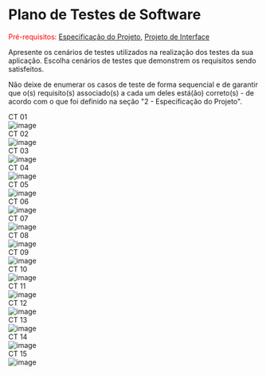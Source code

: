# Plano de Testes de Software

<span style="color:red">Pré-requisitos: <a href="2-Especificação do Projeto.md"> Especificação do Projeto</a></span>, <a href="3-Projeto de Interface.md"> Projeto de Interface</a>

Apresente os cenários de testes utilizados na realização dos testes da sua aplicação. Escolha cenários de testes que demonstrem os requisitos sendo satisfeitos.

Não deixe de enumerar os casos de teste de forma sequencial e de garantir que o(s) requisito(s) associado(s) a cada um deles está(ão) correto(s) - de acordo com o que foi definido na seção "2 - Especificação do Projeto". 

CT 01
<br>
![image](https://github.com/user-attachments/assets/c298dd86-c7e5-49f0-ac2f-7ab47ada0b8c)
<br>
CT 02 
<br>
![image](https://github.com/user-attachments/assets/bd183180-434a-4431-b86b-10e1f4ccd5f9)
<br>
CT 03
<br>
![image](https://github.com/user-attachments/assets/d6622fe6-6774-4c7a-a272-4f24b35f2cb1)
<br>
CT 04
<br>
![image](https://github.com/user-attachments/assets/70bd7acb-3d20-4a8d-9e54-6cd4cf61a706)
<br>
CT 05
<br>
![image](https://github.com/user-attachments/assets/900cf976-881c-4ebb-a7af-7f9944f158ec)
<br>
CT 06
<br>
![image](https://github.com/user-attachments/assets/32839ade-ebee-49f5-9b40-70ad11a2eb5e)
<br>
CT 07
<br>
![image](https://github.com/user-attachments/assets/feb857e6-d719-4461-892e-f573daa7820d)
<br>
CT 08
<br>
![image](https://github.com/user-attachments/assets/cd299e4a-9e94-498a-b4f8-a92b96153b52)
<br>
CT 09
<br>
![image](https://github.com/user-attachments/assets/89b2d508-7844-4b02-8cca-ac7a32a03cee)
<br>
CT 10
<br>
![image](https://github.com/user-attachments/assets/0f1d53d4-75f9-4acc-8c58-321383a27c31)
<br>
CT 11
<br>
![image](https://github.com/user-attachments/assets/bf1567b6-55e3-4b91-b0ab-a279d1f516b4)
<br>
CT 12 
<br>
![image](https://github.com/user-attachments/assets/af771160-8b73-486f-aba0-7a529f90a70b)
<br>
CT 13
<br>
![image](https://github.com/user-attachments/assets/58b142eb-dcaa-4284-8fb0-6cf8ca5957d4)
<br>
CT 14
<br>
![image](https://github.com/user-attachments/assets/e504ec6f-9cea-42b8-b11a-5c9c95e6f02d)
<br>
CT 15
<br>
![image](https://github.com/user-attachments/assets/7fdf2ce7-d4c7-4615-be0c-09d805b40a73)
<br>


